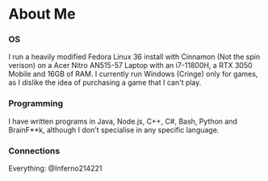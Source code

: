 # About Me
### OS
I run a heavily modified Fedora Linux 36 install with Cinnamon (Not the spin verison) on a Acer Nitro AN515-57 Laptop with an i7-11800H, a RTX 3050 Mobile and 16GB of RAM. I currently run Windows (Cringe) only for games, as I dislike the idea of purchasing a game that I can't play.
### Programming
I have written programs in Java, Node.js, C++, C#, Bash, Python and BrainF**k, although I don't specialise in any specific language.
### Connections
Everything: @Inferno214221
